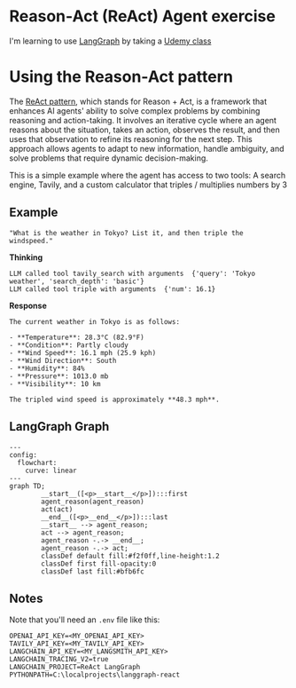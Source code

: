 # Reason-Act (ReAct) Agent exercise

I'm learning to use [LangGraph](https://www.langchain.com/langgraph) by taking a [Udemy class](https://www.udemy.com/course/langgraph)

# Using the Reason-Act pattern
The [ReAct pattern](https://en.wikipedia.org/wiki/Large_language_model#Agency), which stands for Reason + Act, is a framework that enhances AI agents' ability to solve complex problems by combining reasoning and action-taking. It involves an iterative cycle where an agent reasons about the situation, takes an action, observes the result, and then uses that observation to refine its reasoning for the next step. This approach allows agents to adapt to new information, handle ambiguity, and solve problems that require dynamic decision-making. 

This is a simple example where the agent has access to two tools:  A search engine, Tavily, and a custom calculator that triples / multiplies numbers by 3

## Example
``` text
"What is the weather in Tokyo? List it, and then triple the windspeed."
```
**Thinking**
``` text
LLM called tool tavily_search with arguments  {'query': 'Tokyo weather', 'search_depth': 'basic'}
LLM called tool triple with arguments  {'num': 16.1}
``` 
**Response**
``` text
The current weather in Tokyo is as follows:

- **Temperature**: 28.3°C (82.9°F)
- **Condition**: Partly cloudy
- **Wind Speed**: 16.1 mph (25.9 kph)
- **Wind Direction**: South
- **Humidity**: 84%
- **Pressure**: 1013.0 mb
- **Visibility**: 10 km

The tripled wind speed is approximately **48.3 mph**.
```

## LangGraph Graph

``` mermaid
---
config:
  flowchart:
    curve: linear
---
graph TD;
        __start__([<p>__start__</p>]):::first
        agent_reason(agent_reason)
        act(act)
        __end__([<p>__end__</p>]):::last
        __start__ --> agent_reason;
        act --> agent_reason;
        agent_reason -.-> __end__;
        agent_reason -.-> act;
        classDef default fill:#f2f0ff,line-height:1.2
        classDef first fill-opacity:0
        classDef last fill:#bfb6fc
```

## Notes
Note that you'll need an `.env` file like this:

``` text
OPENAI_API_KEY=<MY_OPENAI_API_KEY>
TAVILY_API_KEY=<MY_TAVILY_API_KEY>
LANGCHAIN_API_KEY=<MY_LANGSMITH_API_KEY>
LANGCHAIN_TRACING_V2=true
LANGCHAIN_PROJECT=ReAct LangGraph
PYTHONPATH=C:\localprojects\langgraph-react
```
